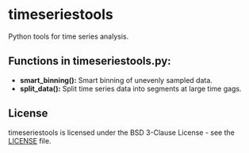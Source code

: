 # timeseriestools
Python tools for time series analysis.

## Functions in timeseriestools.py:

* **smart_binning():** Smart binning of unevenly sampled data.
* **split_data():** Split time series data into segments at large time gags.

## License

timeseriestools is licensed under the BSD 3-Clause License - see the
[LICENSE](https://github.com/skiehl/timeseriestools/blob/main/LICENSE) file.
